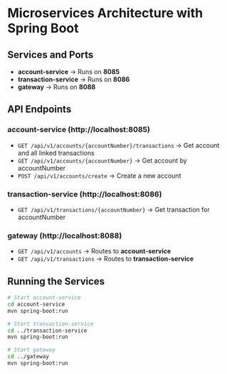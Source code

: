 # Microservices Architecture with Spring Boot

## Services and Ports
- **account-service** → Runs on **8085**
- **transaction-service** → Runs on **8086**
- **gateway** → Runs on **8088**

## API Endpoints

### account-service (http://localhost:8085)
- `GET /api/v1/accounts/{accountNumber}/transactions` → Get account and all linked transactions
- `GET /api/v1/accounts/{accountNumber}` → Get account by accountNumber
- `POST /api/v1/accounts/create` → Create a new account

### transaction-service (http://localhost:8086)
- `GET /api/v1/transactions/{accountNumber}` → Get transaction for accountNumber

### gateway (http://localhost:8088)
- `GET /api/v1/accounts` → Routes to **account-service**
- `GET /api/v1/transactions` → Routes to **transaction-service**

## Running the Services
```sh
# Start account-service
cd account-service
mvn spring-boot:run

# Start transaction-service
cd ../transaction-service
mvn spring-boot:run

# Start gateway
cd ../gateway
mvn spring-boot:run
```
